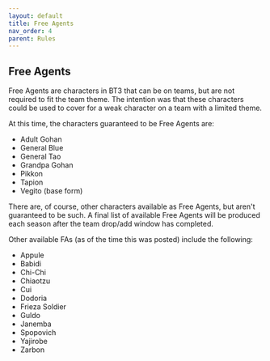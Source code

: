```yaml
---
layout: default
title: Free Agents
nav_order: 4
parent: Rules
---
```

## Free Agents

Free Agents are characters in BT3 that can be on teams, but are not required to fit the team theme. The intention was that
these characters could be used to cover for a weak character on a team with a limited theme. 

At this time, the characters guaranteed to be Free Agents are: 

- Adult Gohan
- General Blue 
- General Tao
- Grandpa Gohan
- Pikkon
- Tapion
- Vegito (base form)

There are, of course, other characters available as Free Agents, but aren't guaranteed to be such. A final list of available
Free Agents will be produced each season after the team drop/add window has completed.

Other available FAs (as of the time this was posted) include the following:


- Appule
- Babidi
- Chi-Chi
- Chiaotzu
- Cui
- Dodoria
- Frieza Soldier
- Guldo
- Janemba
- Spopovich
- Yajirobe
- Zarbon